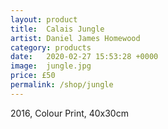 ```yaml
---
layout: product
title:  Calais Jungle
artist: Daniel James Homewood
category: products
date:   2020-02-27 15:53:28 +0000
image:  jungle.jpg
price: £50
permalink: /shop/jungle
---
```

2016, Colour Print, 40x30cm
